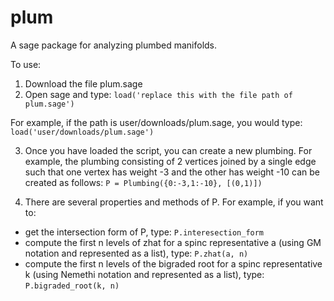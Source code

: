 # plum
A sage package for analyzing plumbed manifolds.

To use: 

1. Download the file plum.sage
2. Open sage and type: `load('replace this with the file path of plum.sage')`

For example, if the path is user/downloads/plum.sage, you would type: `load('user/downloads/plum.sage')`

3. Once you have loaded the script, you can create a new plumbing. For example, the plumbing consisting of 2 vertices joined by a single
    edge such that one vertex has weight -3 and the other has weight -10 can be created as follows: `P = Plumbing({0:-3,1:-10}, [(0,1)])`

4. There are several properties and methods of P. For example, if you want to:
- get the intersection form of P, type: `P.interesection_form`
- compute the first n levels of zhat for a spinc representative a (using GM notation and represented as a list), type: `P.zhat(a, n)`
- compute the first n levels of the bigraded root for a spinc representative k (using Nemethi notation and represented as a list), type: `P.bigraded_root(k, n)`
 
